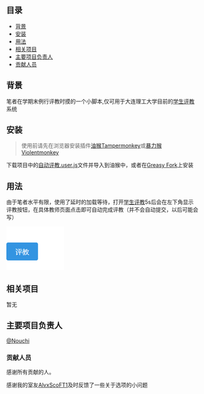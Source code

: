## 目录

- [背景](#背景)
- [安装](#安装)
- [用法](#用法)
- [相关项目](#相关项目)
- [主要项目负责人](#主要项目负责人)
- [贡献人员](#贡献人员)

## 背景

笔者在学期末例行评教时摸的一个小脚本,仅可用于大连理工大学目前的[学生评教](http://jxgl.dlut.edu.cn/evaluation-student-frontend/#/byTask)系统

## 安装

> 使用前请先在浏览器安装插件[油猴Tampermonkey](https://chrome.google.com/webstore/detail/tampermonkey/dhdgffkkebhmkfjojejmpbldmpobfkfo?utm_source=chrome-ntp-icon)或[暴力猴Violentmonkey](https://violentmonkey.github.io/)

下载项目中的[自动评教.user.js](自动评教.user.js)文件并导入到油猴中，或者在[Greasy Fork](https://greasyfork.org/zh-CN/scripts/467879-dlut%E8%87%AA%E5%8A%A8%E8%AF%84%E6%95%99)上安装

## 用法

由于笔者水平有限，使用了延时的加载等待，打开[学生评教](http://jxgl.dlut.edu.cn/evaluation-student-frontend/#/byTask)5s后会在左下角显示评教按钮，在具体教师页面点击即可自动完成评教（并不会自动提交，以后可能会写）

![评教按钮](preview/评教按钮.png)

## 相关项目

暂无

## 主要项目负责人

[@Nouchi](https://github.com/Nouchi-Kousu)

### 贡献人员

感谢所有贡献的人。

感谢我的室友[AlvxScoFT1](https://github.com/AlvxScoFT1)及时反馈了一些关于选项的小问题
